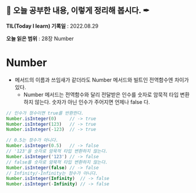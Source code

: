 ## 📕 오늘 공부한 내용, 이렇게 정리해 봅시다. ✒

**TIL(Today I learn) 기록일** : 2022.08.29

**오늘 읽은 범위** : 28장 Number

# Number

+ 메서드의 이름과 쓰임새가 같더라도 Number 메서드와 빌트인 전역함수엔 차이가 있다.
   + Number 메서드는 전역함수와 달리 전달받은 인수를 숫자로 암묵적 타입 변환하지 않는다. 숫자가 아닌 인수가 주어지면 언제나 false 다.
```javascript
// 인수가 정수이면 true를 반환한다.
Number.isInteger(0)     // -> true
Number.isInteger(123)   // -> true
Number.isInteger(-123)  // -> true

// 0.5는 정수가 아니다.
Number.isInteger(0.5)   // -> false
// '123'을 숫자로 암묵적 타입 변환하지 않는다.
Number.isInteger('123') // -> false
// false를 숫자로 암묵적 타입 변환하지 않는다.
Number.isInteger(false) // -> false
// Infinity/-Infinity는 정수가 아니다.
Number.isInteger(Infinity)  // -> false
Number.isInteger(-Infinity) // -> false
```

</br>

